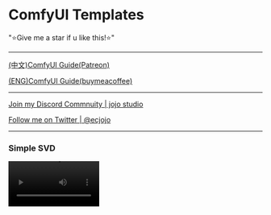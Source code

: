 # ComfyUI Templates

"⭐Give me a star if u like this!⭐"

---
[(中文)ComfyUI Guide(Patreon)](https://www.patreon.com/ecjojo)

[(ENG)ComfyUI Guide(buymeacoffee)](https://www.buymeacoffee.com/ecjojo)

---

[Join my Discord Commnuity | jojo studio](https://discord.gg/qxQMyjkcqE)

[Follow me on Twitter | @ecjojo](https://twitter.com/ecjojo_ai)

---

### Simple SVD


<video src='https://github.com/ecjojo/ComfyUI-Templates/assets/48451938/6c3220de-ff41-411a-a891-27ace749f5a1.mp4' width=180/>
<video src='https://github.com/ecjojo/ComfyUI-Templates/assets/48451938/4e7bc1a1-bbcd-492b-abd4-1c41ff5d1911.mp4' width=180/>




